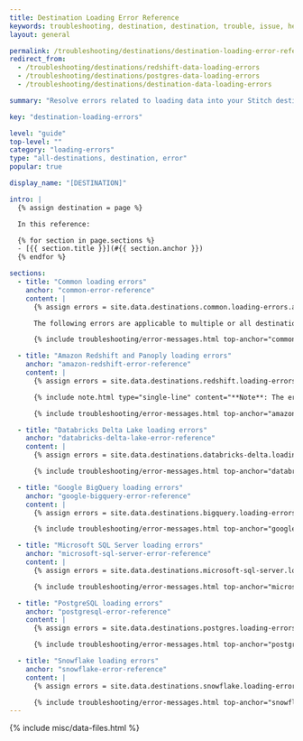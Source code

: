 ```yaml
---
title: Destination Loading Error Reference
keywords: troubleshooting, destination, destination, trouble, issue, help, error, errors, loading issue, loading
layout: general

permalink: /troubleshooting/destinations/destination-loading-error-reference
redirect_from: 
  - /troubleshooting/destinations/redshift-data-loading-errors
  - /troubleshooting/destinations/postgres-data-loading-errors
  - /troubleshooting/destinations/destination-data-loading-errors

summary: "Resolve errors related to loading data into your Stitch destination."

key: "destination-loading-errors"

level: "guide"
top-level: ""
category: "loading-errors"
type: "all-destinations, destination, error"
popular: true

display_name: "[DESTINATION]"

intro: |
  {% assign destination = page %}

  In this reference:

  {% for section in page.sections %}
  - [{{ section.title }}](#{{ section.anchor }})
  {% endfor %}

sections:
  - title: "Common loading errors"
    anchor: "common-error-reference"
    content: |
      {% assign errors = site.data.destinations.common.loading-errors.all | sort_natural:"message" %}

      The following errors are applicable to multiple or all destinations:

      {% include troubleshooting/error-messages.html top-anchor="common-error-reference" display-name="Common" %}

  - title: "Amazon Redshift and Panoply loading errors"
    anchor: "amazon-redshift-error-reference"
    content: |
      {% assign errors = site.data.destinations.redshift.loading-errors.all | sort_natural:"message" %}

      {% include note.html type="single-line" content="**Note**: The errors in this section are applicable to Amazon Redshift and Panoply destinations." %}

      {% include troubleshooting/error-messages.html top-anchor="amazon-redshift-error-reference" display-name="Amazon Redshift" %}

  - title: "Databricks Delta Lake loading errors"
    anchor: "databricks-delta-lake-error-reference"
    content: |
      {% assign errors = site.data.destinations.databricks-delta.loading-errors.all | sort_natural:"message" %}

      {% include troubleshooting/error-messages.html top-anchor="databricks-delta-lake-error-reference" display-name="Databricks Delta Lake" %}

  - title: "Google BigQuery loading errors"
    anchor: "google-bigquery-error-reference"
    content: |
      {% assign errors = site.data.destinations.bigquery.loading-errors.all | sort_natural:"message" %}

      {% include troubleshooting/error-messages.html top-anchor="google-bigquery-error-reference" display-name="Google BigQuery" %}

  - title: "Microsoft SQL Server loading errors"
    anchor: "microsoft-sql-server-error-reference"
    content: |
      {% assign errors = site.data.destinations.microsoft-sql-server.loading-errors.all | sort_natural:"message" %}

      {% include troubleshooting/error-messages.html top-anchor="microsoft-sql-server-error-reference" display-name="Microsoft SQL Server" %}

  - title: "PostgreSQL loading errors"
    anchor: "postgresql-error-reference"
    content: |
      {% assign errors = site.data.destinations.postgres.loading-errors.all | sort_natural:"message" %}

      {% include troubleshooting/error-messages.html top-anchor="postgresql-error-reference" display-name="PostgreSQL" %}

  - title: "Snowflake loading errors"
    anchor: "snowflake-error-reference"
    content: |
      {% assign errors = site.data.destinations.snowflake.loading-errors.all | sort_natural:"message" %}

      {% include troubleshooting/error-messages.html top-anchor="snowflake-error-reference" display-name="Snowflake" %}
---
```

{% include misc/data-files.html %}